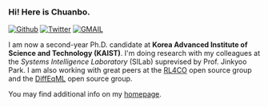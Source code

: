 ### Hi! Here is Chuanbo. 

<a href="https://github.com/cbhua" target="_blank"><img alt="Github" src="https://img.shields.io/badge/GitHub-%2312100E.svg?&style=flat-square&logo=Github&logoColor=white"/></a> <a href="https://twitter.com/huachuanbo" target="_blank"><img alt="Twitter" src="https://img.shields.io/badge/twitter-%231DA1F2.svg?&style=flat-square&logo=twitter&logoColor=white"/></a> <a href="cbhua@kaist.ac.kr" target="_blank"><img alt="GMAIL" src="https://img.shields.io/badge/Gmail-D14836?&style=flat-square&logo=gmail&logoColor=white"/></a>

I am now a second-year Ph.D. candidate at **Korea Advanced Institute of Science and Technology (KAIST)**. I'm doing research with my colleagues at the *Systems Intelligence Laboratory* (SILab) suprevised by Prof. Jinkyoo Park. I am also working with great peers at the [RL4CO](https://github.com/kaist-silab/rl4co) open source group and the [DiffEqML](https://github.com/DiffEqML) open source group.

You may find additional info on my [homepage](https://cbhua.github.io).

